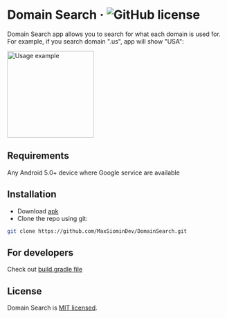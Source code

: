 ﻿# Domain Search &middot; ![GitHub license](https://img.shields.io/badge/license-MIT-blue.svg)
Domain Search app allows you to search for what each domain is used for. For example, if you search domain ".us", app will show "USA":

<img src="https://maxsiomin.dev/apps/domain_search/search_us.jpg" alt="Usage example" width="200"/>

## Requirements

Any Android 5.0+ device where Google service are available
 
## Installation

* Download [apk](https://maxsiomin.dev/apps/domain_search/domain_search_apk.apk)
* Clone the repo using git:
```bash
git clone https://github.com/MaxSiominDev/DomainSearch.git
```

## For developers
Check out [build.gradle file](./app/build.gradle)

## License 
Domain Search is [MIT licensed](./LICENSE).




